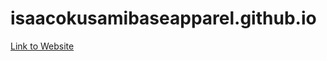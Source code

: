 # isaacokusamibaseapparel.github.io

[Link to Website](https://isaacokusami.github.io/isaacokusamibaseapparel.github.io/)
